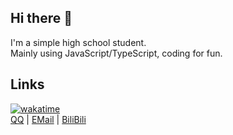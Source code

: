 ## Hi there 👋
I'm a simple high school student.<br>
Mainly using JavaScript/TypeScript, coding for fun.
## Links
[![wakatime](https://wakatime.com/badge/user/cb6fb72d-2af0-4b6e-b6f5-5a9e4c7d1760.svg)](https://wakatime.com/@cb6fb72d-2af0-4b6e-b6f5-5a9e4c7d1760)<br>
[QQ](https://wpa.qq.com/msgrd?v=3&uin=3521766148&site=qqq&menu=yes) | [EMail](aliorpse@qq.com) | [BiliBili](https://space.bilibili.com/1151049707)
